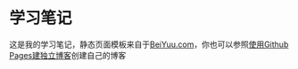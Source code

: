 # 学习笔记

这是我的学习笔记，静态页面模板来自于[BeiYuu.com](http://beiyuu.com)，你也可以参照[使用Github Pages建独立博客](http://beiyuu.com/github-pages)创建自己的博客
